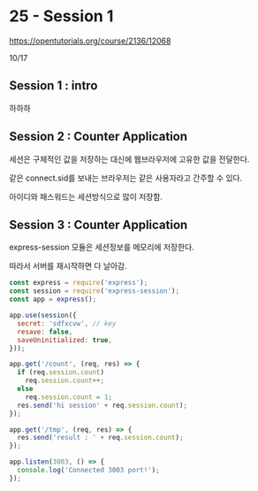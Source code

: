 # 25 - Session 1

<https://opentutorials.org/course/2136/12068>

10/17

## Session 1 : intro

하하하

## Session 2 : Counter Application

세션은 구체적인 값을 저장하는 대신에 웹브라우저에 고유한 값을 전달한다.

같은 connect.sid를 보내는 브라우저는 같은 사용자라고 간주할 수 있다.

아이디와 패스워드는 세션방식으로 많이 저장함.

## Session 3 : Counter Application

express-session 모듈은 세션정보를 메모리에 저장한다.

따라서 서버를 재시작하면 다 날아감.

```js
const express = require('express');
const session = require('express-session');
const app = express();

app.use(session({
  secret: 'sdfxcvw', // key
  resave: false,
  saveUninitialized: true,
}));

app.get('/count', (req, res) => {
  if (req.session.count)
    req.session.count++;
  else
    req.session.count = 1;
  res.send('hi session' + req.session.count);
});

app.get('/tmp', (req, res) => {
  res.send('result : ' + req.session.count);
});

app.listen(3003, () => {
  console.log('Connected 3003 port!');
});
```
